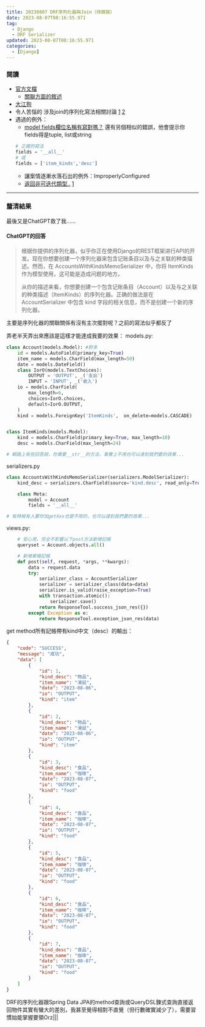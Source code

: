 ```yaml
---
title: 20230807 DRF序列化器與Join（待撰寫）
date: 2023-08-07T08:16:55.971
tag:
  - Django
  - DRF Serializer
updated: 2023-08-07T08:16:55.971
categories:
  - [Django]
---
```

### 閱讀
- [官方文檔](https://pythondjango.cn/django/rest-framework/1-RESTfull-API-why-DRF/#django%E6%9F%A5%E8%AF%A2%E9%9B%86%E5%BA%8F%E5%88%97%E5%8C%96)
  - [關聯方面的敘述](https://www.django-rest-framework.org/api-guide/relations/)
- [大江狗](https://pythondjango.cn/django/rest-framework/1-RESTfull-API-why-DRF/#django%E6%9F%A5%E8%AF%A2%E9%9B%86%E5%BA%8F%E5%88%97%E5%8C%96)
- 令人苦惱的 涉及join的序列化寫法相關討論 [1](https://stackoverflow.com/questions/66390176/how-to-join-two-related-models-in-one-serializer-in-django) [2](https://stackoverflow.com/questions/67742095/django-rest-framework-cant-join-tables)
- 遇過的例外：
  - [model fields欄位名稱有寫對嗎？](https://stackoverflow.com/questions/36336145/assertionerror-the-field-was-declared-on-serializer-but-has-not-been-i)
  還有另個相似的錯誤，他會提示你fields得是tuple, list或string
  ```py
  # 正確的寫法
  fields = '__all__'
  # 或
  fields = ['item_kinds','desc']
  ```
  - 讓案情逐漸水落石出的例外：ImproperlyConfigured
  - [返回非可迭代類型..](https://www.freecodecamp.org/chinese/news/int-object-is-not-iterable-python-error-solved/) [1](https://stackoverflow.com/questions/60993024/django-object-is-not-iterable-error-when-using-get-method)

***
### 釐清結果
最後又是ChatGPT救了我......
#### ChatGPT的回答
>根据你提供的序列化器，似乎你正在使用Django的REST框架进行API的开发。现在你想要创建一个序列化器来包含记账条目以及与之关联的种类描述。然而，在 AccountsWithKindsMemoSerializer 中，你将 ItemKinds 作为模型使用，这可能是造成问题的地方。
>
>从你的描述来看，你想要创建一个包含记账条目（Account）以及与之关联的种类描述（ItemKinds）的序列化器。正确的做法是在 AccountSerializer 中包含 kind 字段的相关信息，而不是创建一个新的序列化器。


主要是序列化器的關聯關係有沒有主次擺對呢？之前的寫法似乎都反了

弄老半天弄出來應該是這樣才能達成我要的效果：
models.py:
```py
class Account(models.Model): #對多
    id = models.AutoField(primary_key=True)
    item_name = models.CharField(max_length=50)
    date = models.DateField()
    class IorO(models.TextChoices):
        OUTPUT = 'OUTPUT', _('支出')
        INPUT = 'INPUT', _('收入')
    io = models.CharField(
        max_length=6,
        choices=IorO.choices,
        default=IorO.OUTPUT,
    )
    kind = models.ForeignKey('ItemKinds',  on_delete=models.CASCADE)


class ItemKinds(models.Model):
    kind = models.CharField(primary_key=True, max_length=10)
    desc = models.CharField(max_length=24)

# 網路上有些回答說，你需要__str__的方法，事實上不用也可以達到我們要的效果...
```

serializers.py
```py
class AccountsWithKindsMemoSerializer(serializers.ModelSerializer):
    kind_desc = serializers.CharField(source='kind.desc', read_only=True)  # 添加 kind_desc 字段

    class Meta:
        model = Account
        fields = '__all__'

# 有時候有人要你加getXxx也是不用的，也可以達到我們要的效果...
```

views.py:
```py
    # 安心用，完全不影響以下post方法新增記帳
    queryset = Account.objects.all()

    # 新增單條記帳
    def post(self, request, *args, **kwargs):
        data = request.data
        try:
            serializer_class = AccountSerializer
            serializer = serializer_class(data=data)
            serializer.is_valid(raise_exception=True)
            with transaction.atomic():
                serializer.save()
            return ResponseTool.success_json_res({})
        except Exception as e:
            return ResponseTool.exception_json_res(data)
```

get method所有記帳帶有kind中文（desc）的輸出：
```json
{
    "code": "SUCCESS",
    "message": "成功",
    "data": [
        {
            "id": 1,
            "kind_desc": "物品",
            "item_name": "滑鼠",
            "date": "2023-08-06",
            "io": "OUTPUT",
            "kind": "item"
        },
        {
            "id": 2,
            "kind_desc": "物品",
            "item_name": "滑鼠",
            "date": "2023-08-06",
            "io": "OUTPUT",
            "kind": "item"
        },
        {
            "id": 3,
            "kind_desc": "食品",
            "item_name": "咖啡",
            "date": "2023-08-07",
            "io": "OUTPUT",
            "kind": "food"
        },
        {
            "id": 4,
            "kind_desc": "食品",
            "item_name": "咖啡",
            "date": "2023-08-07",
            "io": "OUTPUT",
            "kind": "food"
        },
        {
            "id": 5,
            "kind_desc": "食品",
            "item_name": "咖啡",
            "date": "2023-08-07",
            "io": "OUTPUT",
            "kind": "food"
        },
        {
            "id": 6,
            "kind_desc": "食品",
            "item_name": "咖啡",
            "date": "2023-08-07",
            "io": "OUTPUT",
            "kind": "food"
        },
        {
            "id": 7,
            "kind_desc": "食品",
            "item_name": "咖啡",
            "date": "2023-08-07",
            "io": "OUTPUT",
            "kind": "food"
        }
    ]
}
```
DRF的序列化器跟Spring Data JPA的method查詢或QueryDSL鍊式查詢直接返回物件其實有蠻大的差別，我甚至覺得相對不直覺（但行數確實減少了），需要習慣始能掌握要領Orz|||